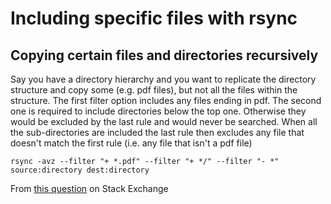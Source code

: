 # Including specific files with rsync

## Copying certain files and directories recursively

Say you have a directory hierarchy and you want to replicate the directory
structure and copy some (e.g. pdf files), but not all the files within the
structure.
The first filter option includes any files ending in pdf. The second one is
required to include directories below the top one. Otherwise they would be
excluded by the last rule and would never be searched. When all the
sub-directories are included the last rule then excludes any file that doesn't
match the first rule (i.e. any file that isn't a pdf file)

```
rsync -avz --filter "+ *.pdf" --filter "+ */" --filter "- *" source:directory dest:directory
```

From [this question](https://unix.stackexchange.com/questions/2161/rsync-filter-copying-one-pattern-only) on Stack Exchange
